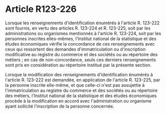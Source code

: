 # Article R123-226

Lorsque les renseignements d'identification énumérés à l'article R. 123-222 sont fournis, en vertu des articles R. 123-224 et R. 123-225, soit par les administrations ou organismes mentionnés à l'article R. 123-224, soit par les personnes inscrites elles-mêmes, l'Institut national de la statistique et des études économiques vérifie la concordance de ces renseignements avec ceux qui ressortent des demandes d'immatriculation ou d'inscription modificative au registre du commerce et des sociétés ou au répertoire des métiers ; en cas de non-concordance, seuls ces derniers renseignements sont pris en considération au répertoire institué par la présente section.

Lorsque la modification des renseignements d'identification énumérés à l'article R. 123-222 est demandée, en application de l'article R. 123-225, par la personne inscrite elle-même, et que celle-ci n'est pas assujettie à l'immatriculation au registre du commerce et des sociétés ou au répertoire des métiers, l'Institut national de la statistique et des études économiques procède à la modification en accord avec l'administration ou organisme ayant sollicité l'inscription de la personne concernée.

